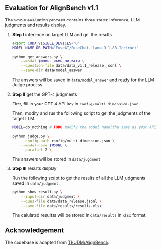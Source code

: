 ## Evaluation for AlignBench v1.1

The whole evaluation process contains three steps: inference, LLM judgments and results display. 

1. **Step I** inference on target LLM and get the results

    ```bash
    export CUDA_VISIBLE_DEVICES="0"
    MODEL_NAME_OR_PATH="FuseAI/FuseChat-Llama-3.1-8B-Instruct"
    
    python get_answers.py \
        --model $MODEL_NAME_OR_PATH \
        --question-file data/data_v1.1_release.jsonl \
        --save-dir data/model_answer
    ```
    
    The answers will be saved in `data/model_answer` and ready for the LLM Judge process.

2. **Step II** get the GPT-4 judgments

   First, fill in your GPT-4 API key in `config/multi-dimension.json`.

   Then, modify and run the following script to get the judgments of the target LLM.

   ```bash
   MODEL=do_nothing # TODO modify the model name(the same as your API calling class)
   
   python judge.py \
       --config-path config/multi-dimension.json \
       --model-name $MODEL \
       --parallel 2 \
   ```

   The answers will be stored in `data/jugdment`

3. **Step III** results display

   Run the following script to get the results of all the LLM judgments saved in `data/judgment`.

   ```bash
   python show_result.py \
       --input-dir data/judgment \
       --ques-file data/data_release.jsonl \
       --save-file data/results/results.xlsx
   ```

   The calulated resultss will be stored in `data/results` in `xlsx` format.


## Acknowledgement
The codebase is adapted from [THUDM/AlignBench](https://github.com/THUDM/AlignBench).
